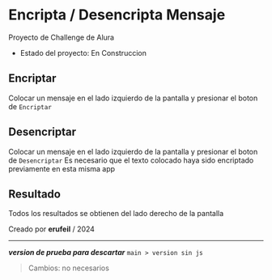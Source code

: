 # Encripta / Desencripta Mensaje

Proyecto de Challenge de Alura

- Estado del proyecto: En Construccion

## Encriptar

Colocar un mensaje en el lado izquierdo de la pantalla y presionar el boton de
`Encriptar`

## Desencriptar

Colocar un mensaje en el lado izquierdo de la pantalla y presionar el boton de
`Desencriptar`
Es necesario que el texto colocado haya sido encriptado previamente en esta misma app

## Resultado

Todos los resultados se obtienen del lado derecho de la pantalla

Creado por **erufeil** / 2024

---

***version de prueba para descartar***
`main > version sin js`
>Cambios:
>no necesarios
